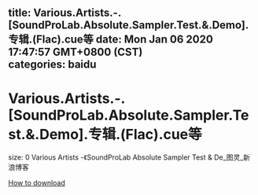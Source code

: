 
title: Various.Artists.-.[SoundProLab.Absolute.Sampler.Test.&.Demo].专辑.(Flac).cue等
date: Mon Jan 06 2020 17:47:57 GMT+0800 (CST)    
categories: baidu
---

# Various.Artists.-.[SoundProLab.Absolute.Sampler.Test.&.Demo].专辑.(Flac).cue等
size: 0
 Various Artists -《SoundProLab Absolute Sampler Test & De_图灵_新浪博客
 

[How to download](https://bpcam.bemobtrk.com/go/2ceec3aa-1ca2-46d6-b9ff-aaa5c184517c?jno=3343)